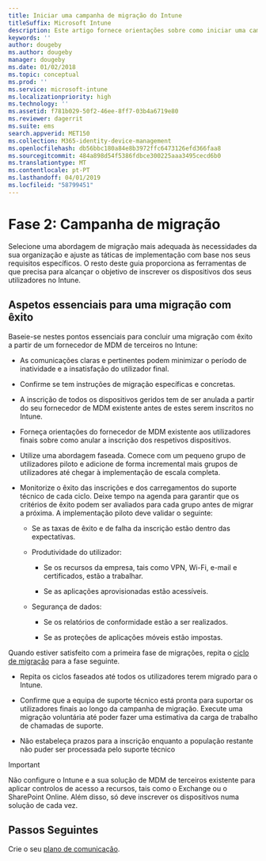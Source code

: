 ```yaml
---
title: Iniciar uma campanha de migração do Intune
titleSuffix: Microsoft Intune
description: Este artigo fornece orientações sobre como iniciar uma campanha de migração para o Microsoft Intune.
keywords: ''
author: dougeby
ms.author: dougeby
manager: dougeby
ms.date: 01/02/2018
ms.topic: conceptual
ms.prod: ''
ms.service: microsoft-intune
ms.localizationpriority: high
ms.technology: ''
ms.assetid: f781b029-50f2-46ee-8ff7-03b4a6719e80
ms.reviewer: dagerrit
ms.suite: ems
search.appverid: MET150
ms.collection: M365-identity-device-management
ms.openlocfilehash: db56bbc180a84e8b3972ffc6473126efd366faa8
ms.sourcegitcommit: 484a898d54f5386fdbce300225aaa3495cecd6b0
ms.translationtype: MT
ms.contentlocale: pt-PT
ms.lasthandoff: 04/01/2019
ms.locfileid: "58799451"
---
```

# <a name="phase-2-migration-campaign"></a>Fase 2: Campanha de migração

Selecione uma abordagem de migração mais adequada às necessidades da sua organização e ajuste as táticas de implementação com base nos seus requisitos específicos. O resto deste guia proporciona as ferramentas de que precisa para alcançar o objetivo de inscrever os dispositivos dos seus utilizadores no Intune.

## <a name="keys-to-a-successful-migration"></a>Aspetos essenciais para uma migração com êxito

Baseie-se nestes pontos essenciais para concluir uma migração com êxito a partir de um fornecedor de MDM de terceiros no Intune:

-   As comunicações claras e pertinentes podem minimizar o período de inatividade e a insatisfação do utilizador final.

-   Confirme se tem instruções de migração específicas e concretas.

-   A inscrição de todos os dispositivos geridos tem de ser anulada a partir do seu fornecedor de MDM existente antes de estes serem inscritos no Intune.

-   Forneça orientações do fornecedor de MDM existente aos utilizadores finais sobre como anular a inscrição dos respetivos dispositivos.

-   Utilize uma abordagem faseada. Comece com um pequeno grupo de utilizadores piloto e adicione de forma incremental mais grupos de utilizadores até chegar à implementação de escala completa.

-   Monitorize o êxito das inscrições e dos carregamentos do suporte técnico de cada ciclo. Deixe tempo na agenda para garantir que os critérios de êxito podem ser avaliados para cada grupo antes de migrar a próxima. A implementação piloto deve validar o seguinte:

    -   Se as taxas de êxito e de falha da inscrição estão dentro das expectativas.

    -   Produtividade do utilizador:

        -   Se os recursos da empresa, tais como VPN, Wi-Fi, e-mail e certificados, estão a trabalhar.

        -   Se as aplicações aprovisionadas estão acessíveis.

    -   Segurança de dados:

        -   Se os relatórios de conformidade estão a ser realizados.

        -   Se as proteções de aplicações móveis estão impostas.

Quando estiver satisfeito com a primeira fase de migrações, repita o [ciclo de migração](migration-guide-cycle.md) para a fase seguinte.

-   Repita os ciclos faseados até todos os utilizadores terem migrado para o Intune.

-   Confirme que a equipa de suporte técnico está pronta para suportar os utilizadores finais ao longo da campanha de migração. Execute uma migração voluntária até poder fazer uma estimativa da carga de trabalho de chamadas de suporte.

-   Não estabeleça prazos para a inscrição enquanto a população restante não puder ser processada pelo suporte técnico

> [!IMPORTANT]
> Não configure o Intune e a sua solução de MDM de terceiros existente para aplicar controlos de acesso a recursos, tais como o Exchange ou o SharePoint Online. Além disso, só deve inscrever os dispositivos numa solução de cada vez.

## <a name="next-steps"></a>Passos Seguintes

Crie o seu [plano de comunicação](migration-guide-communication-plan.md).
